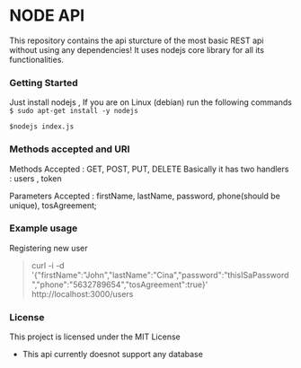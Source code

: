 # NODE API  
This repository contains the api sturcture of the most basic REST api without using any dependencies!
It uses nodejs core library for all its functionalities.

### Getting Started
Just install nodejs , If you are on Linux (debian) run the following commands
``` $ sudo apt-get install -y nodejs ```

``` $nodejs index.js ```

### Methods accepted and URI
Methods Accepted : GET, POST, PUT, DELETE
Basically it has two handlers : users , token

Parameters Accepted : firstName, lastName, password, phone(should be unique), tosAgreement;


### Example usage
Registering new user
> curl -i -d '{"firstName":"John","lastName":"Cina","password":"thisISaPassword","phone":"5632789654","tosAgreement":true}' http://localhost:3000/users 


### License
This project is licensed under the MIT License 


* This api currently doesnot support any database